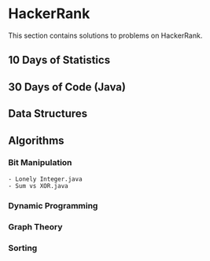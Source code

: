 # HackerRank
This section contains solutions to problems on HackerRank.

## 10 Days of Statistics

## 30 Days of Code (Java)

## Data Structures

## Algorithms

### Bit Manipulation
    - Lonely Integer.java 
    - Sum vs XOR.java 
   
### Dynamic Programming
  
  
### Graph Theory
  
### Sorting
